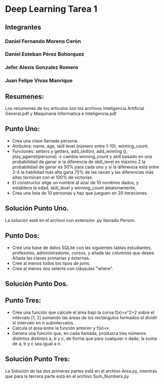 # Deep Learning Tarea 1

## Integrantes
### Daniel Fernando Moreno Cerón
### Daniel Esteban Pérez Bohorquez 
### Jefer Alexis Gonzalez Romero
### Juan Felipe Vivas Manrique

## Resumenes:
Los resumenes de los articulos son los archivos Inteligencia Artificial General.pdf y Maquinaria Informatica e Inteligencia.pdf

## Punto Uno:
* Crea una clase llamada persona.
* Atributos: name, age, skill level (número entre 1-10), winning_count.
* Funciones: setters y getters, add_skill(n), add_winning (), play_against(persona) -> cambia winning_count y skill basado en una probabilidad de ganar si la diferencia de skill_level es máximo 2 la probabilidad de ganar es 50% para cada uno y si la diferencia está entre 2-4 la habilidad más alta gana 75% de las veces y las diferencias más altas terminan con el 100% de victorias.
* El constructor elige un nombre al azar de 10 nombres dados, y establece la edad, skill_level y winning_count aleatoriamente.
* Crea una lista de 10 personas y haz que jueguen en 20 iteraciones.

## Solución Punto Uno. 
La solución está en el archivo con extensión .py llamado Person.

## Punto Dos: 
* Cree una base de datos SQLite con las siguientes tablas estudiantes, profesores, administradores, cursos, y añada las columnas que desee. Añada las claves primarias y externas. 
* Cree al menos todos los tipos de joins.
* Cree al menos dos selects con cláusulas "where".

## Solución Punto Dos. 

## Punto Tres:
* Crea una función que calcule el área bajo la curva f(x)=x^2+2 sobre el intervalo [1, 2] sumando las áreas de los rectángulos formados al dividir el intervalo en n subintervalos.
* Calcula el área entre la función anterior y f(x)=x.
* Genera una función que, en cada llamada, produzca tres números distintos distintos a, b y c, de forma que para cualquier n dado, la suma de a, b y c sea igual a n.

## Solución Punto Tres:
La Solución de las dos primeras partes está en el archivo Area.py, mientras que para la tercera parte está en el archivo Sum_Numbers.py







